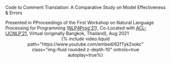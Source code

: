 Code to Comment Translation: A Comparative Study on Model Effectiveness & Errors

<div class="caption">
	Presented in PProceedings of the First Workshop on Natural Language Processing for Programming (<a href="https://nlp4prog.github.io/2021/">NLP4Prog'21</a>), Co-Located with <a href="https://2021.aclweb.org">ACL-IJCNLP’21</a>, Virtual (originally Bangkok, Thailand), Aug 2021
</div>
<div class="row">
    <div class="col-md-6" style="width: 80%; margin: 0 auto; text-align: center;">
        {% include video.liquid path="https://www.youtube.com/embed/62fTyk2xokc" class="img-fluid rounded z-depth-10"  ontrols=true autoplay=true%}
    </div>
</div>
